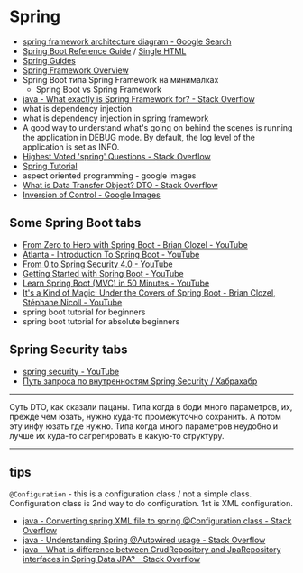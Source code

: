 # Spring
- [spring framework architecture diagram - Google Search](https://www.google.ru/search?newwindow=1&dcr=0&tbs=imgo%3A1&tbm=isch&sa=1&ei=7IRfWsmVMuee6ATAprfoDg&q=spring+framework+architecture+diagram&oq=spring+framework+&gs_l=psy-ab.1.0.0i67k1j0l9.921.921.0.1640.1.1.0.0.0.0.97.97.1.1.0....0...1c.1.64.psy-ab..0.1.97....0.jZhwOdSh41c)
- [Spring Boot Reference Guide](https://docs.spring.io/spring-boot/docs/current/reference/html/) / [Single HTML](https://docs.spring.io/spring-boot/docs/current/reference/htmlsingle/)
- [Spring Guides](https://spring.io/guides)
- [Spring Framework Overview](https://docs.spring.io/spring/docs/current/spring-framework-reference/overview.html#getting-started)
- Spring Boot типа Spring Framework на минималках
    - Spring Boot vs Spring Framework
- [java - What exactly is Spring Framework for? - Stack Overflow](https://stackoverflow.com/questions/1061717/what-exactly-is-spring-framework-for)
- what is dependency injection
- what is dependency injection in spring framework
- A good way to understand what's going on behind the scenes is running the application in DEBUG mode. By default, the log level of the application is set as INFO.
- [Highest Voted 'spring' Questions - Stack Overflow](https://stackoverflow.com/questions/tagged/spring)
- [Spring Tutorial](https://www.tutorialspoint.com/spring/index.htm)
- aspect oriented programming - google images
- [What is Data Transfer Object? DTO - Stack Overflow](https://stackoverflow.com/questions/1051182/what-is-data-transfer-object#1058186)
- [Inversion of Control - Google Images](https://www.google.ru/search?tbm=isch&q=Inversion+of+Control&tbs=imgo:1&gws_rd=cr&dcr=0&ei=MIptWrmaL8XpsQHRh7zABg#gws_rd=cr&imgrc=_)

## Some Spring Boot tabs 
- [From Zero to Hero with Spring Boot - Brian Clozel - YouTube](https://www.youtube.com/watch?v=aA4tfBGY6jY)
- [Atlanta - Introduction To Spring Boot - YouTube](https://www.youtube.com/watch?v=nU-0JajQLB4&list=WL&index=10)
- [From 0 to Spring Security 4.0 - YouTube](https://www.youtube.com/watch?v=TjlDbIIJBi8&index=12&list=WL&t=3173s)
- [Getting Started with Spring Boot - YouTube](https://www.youtube.com/watch?v=sbPSjI4tt10&index=13&list=WL)
- [Learn Spring Boot (MVC) in 50 Minutes - YouTube](https://www.youtube.com/watch?v=Ke7Tr4RgRTs&index=14&list=WL)
- [It's a Kind of Magic: Under the Covers of Spring Boot - Brian Clozel, Stéphane Nicoll - YouTube](https://www.youtube.com/watch?v=jDchAEHIht0)
- spring boot tutorial for beginners
- spring boot tutorial for absolute beginners

## Spring Security tabs
- [spring security - YouTube](https://www.youtube.com/results?search_query=spring%20security)
- [Путь запроса по внутренностям Spring Security / Хабрахабр](https://habrahabr.ru/post/346628/)


---

Суть DTO, как сказали пацаны. Типа когда в боди много параметров, их, прежде чем юзать, нужно куда-то промежуточно сохранить. А потом эту инфу юзать где нужно. Типа когда много параметров неудобно и лучше их куда-то сагрегировать в какую-то структуру.

---


## tips
`@Configuration` - this is a configuration class / not a simple class. Configuration class is 2nd way to do configuration. 1st is XML configuration.
- [java - Converting spring XML file to spring @Configuration class - Stack Overflow](https://stackoverflow.com/questions/24014919/converting-spring-xml-file-to-spring-configuration-class)
- [java - Understanding Spring @Autowired usage - Stack Overflow](https://stackoverflow.com/questions/19414734/understanding-spring-autowired-usage)
- [java - What is difference between CrudRepository and JpaRepository interfaces in Spring Data JPA? - Stack Overflow](https://stackoverflow.com/questions/14014086/what-is-difference-between-crudrepository-and-jparepository-interfaces-in-spring#14025100)
